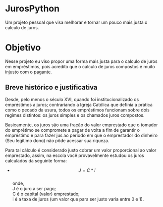 # JurosPython
Um projeto pessoal que visa melhorar e tornar um pouco mais justa o calculo de juros.

# Objetivo
Nesse projeto eu viso propor uma forma mais justa para o calculo de juros em empréstimos, pois acredito que o cálculo de juros compostos é muito injusto com o pagante.
## Breve histórico e justificativa

Desde, pelo menos o século XVI, quando foi institucionalizado os empréstimos a juros; contrariando a Igreja Católica que definia a prática como o pecado da usura, todos os empréstimos funcionam sobre dois regimes distintos: os juros simples e os chamados juros compostos.

Basicamente, os juros são uma fração do valor emprestado que o tomador do emprétimo se compromete a pagar de volta 
a fim de garantir o empréstimo e para fazer jus ao período em que o emprestador do dinheiro (Seu legítimo dono) não pôde acessar sua 
riqueza.

Para tal cálculo é considerado justo cobrar um valor proporcional ao valor emprestado, assim, na escola você provavelmente estudou os 
juros calculados da seguinte forma:  
* $$J=C*i$$  
onde,  
J é o juro a ser pago;  
C é o capital (valor) emprestado;  
i é a taxa de juros (um valor que para ser justo varia entre 0 e 1).


